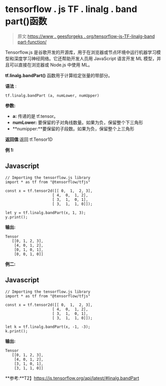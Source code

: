 # tensorflow . js TF . linalg . band part()函数

> 原文:[https://www . geesforgeks . org/tensorflow-js-TF-linalg-band part-function/](https://www.geeksforgeeks.org/tensorflow-js-tf-linalg-bandpart-function/)

Tensorflow.js 是谷歌开发的开源库，用于在浏览器或节点环境中运行机器学习模型和深度学习神经网络。它还帮助开发人员用 JavaScript 语言开发 ML 模型，并且可以直接在浏览器或 Node.js 中使用 ML。

**tf.linalg.bandPart()** 函数用于计算给定张量的带部分。

**语法** :

```
tf.linalg.bandPart (a, numLower, numUpper)
```

**参数:**

*   **a:** 传递的是 tf.tensor。
*   **numLower:** 要保留的子对角线数量。如果为负，保留整个下三角形
*   **numipper:**要保留的子段数。如果为负，保留整个上三角形

**返回值**:返回 tf.Tensor1D

**例 1:**

## Javascript

```
// Importing the tensorflow.js library
import * as tf from "@tensorflow/tfjs"

const x = tf.tensor2d([[ 0,  1,  2, 3],
                     [ 4,  0,  1, 2],
                     [ 3,  1,  0, 1],
                     [ 3,  1,  1, 0]]);

let y = tf.linalg.bandPart(x, 1, 3);
y.print();
```

**输出:**

```
Tensor
   [[0, 1, 2, 3],
    [4, 0, 1, 2],
    [0, 1, 0, 1],
    [0, 0, 1, 0]]
```

**例二:**

## Javascript

```
// Importing the tensorflow.js library
import * as tf from "@tensorflow/tfjs"

const x = tf.tensor2d([[ 0,  1,  2, 3],
                     [ 4,  0,  1, 2],
                     [ 3,  1,  0, 1],
                     [ 3,  1,  1, 0]]);

let k = tf.linalg.bandPart(x, -1, -3);
k.print();
```

**输出:**

```
Tensor
   [[0, 1, 2, 3],
    [4, 0, 1, 2],
    [3, 1, 0, 1],
    [3, 1, 1, 0]]
```

**参考:**T2】https://js.tensorflow.org/api/latest/#linalg.bandPart